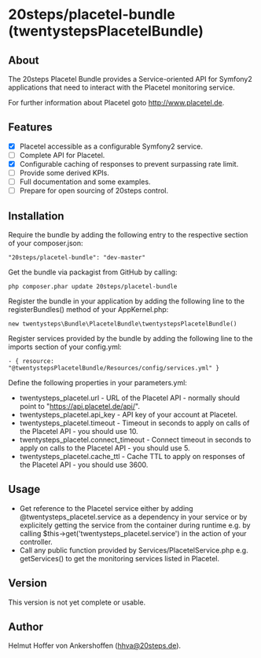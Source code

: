 # 20steps/placetel-bundle (twentystepsPlacetelBundle)

## About

The 20steps Placetel Bundle provides a Service-oriented API for Symfony2 applications that need to interact with the Placetel monitoring service.

For further information about Placetel goto http://www.placetel.de.

## Features

- [x] Placetel accessible as a configurable Symfony2 service.
- [ ] Complete API for Placetel.
- [x] Configurable caching of responses to prevent surpassing rate limit.
- [ ] Provide some derived KPIs.
- [ ] Full documentation and some examples.
- [ ] Prepare for open sourcing of 20steps control.

## Installation

Require the bundle by adding the following entry to the respective section of your composer.json:
```
"20steps/placetel-bundle": "dev-master"
```

Get the bundle via packagist from GitHub by calling:
```
php composer.phar update 20steps/placetel-bundle
```

Register the bundle in your application by adding the following line to the registerBundles() method of your AppKernel.php:  
```
new twentysteps\Bundle\PlacetelBundle\twentystepsPlacetelBundle()
```

Register services provided by the bundle by adding the following line to the imports section of your config.yml:  
```
- { resource: "@twentystepsPlacetelBundle/Resources/config/services.yml" }
```

Define the following properties in your parameters.yml:  
* twentysteps_placetel.url - URL of the Placetel API - normally should point to "https://api.placetel.de/api/".
* twentysteps_placetel.api_key - API key of your account at Placetel.
* twentysteps_placetel.timeout - Timeout in seconds to apply on calls of the Placetel API - you should use 10.
* twentysteps_placetel.connect_timeout - Connect timeout in seconds to apply on calls to the Placetel API - you should use 5.
* twentysteps_placetel.cache_ttl - Cache TTL to apply on responses of the Placetel API - you should use 3600.

## Usage

* Get reference to the Placetel service either by adding @twentysteps_placetel.service as a dependency in your service or by  explicitely getting the service from the container during runtime e.g. by calling $this->get('twentysteps_placetel.service') in the action of your controller.
* Call any public function provided by Services/PlacetelService.php e.g. getServices() to get the monitoring services listed in Placetel.

## Version

This version is not yet complete or usable.

## Author

Helmut Hoffer von Ankershoffen (hhva@20steps.de).